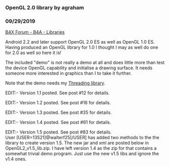 ### OpenGL 2.0 library by agraham
### 09/29/2019
[B4X Forum - B4A - Libraries](https://www.b4x.com/android/forum/threads/9262/)

Android 2.2 and later support OpenGL 2.0 ES as well as OpenGL 1.0 ES. Having produced an OpenGL library for 1.0 I thought I may as well do one for 2.0 as well so here it is!  
  
The included "demo" is not really a demo at all and does little more than test the device OpenGL capability and initialise a drawing surface. It needs someone more interested in graphics than I to take it further.  
  
Note that the demo needs my [Threading library](http://www.b4x.com/forum/additional-libraries-official-updates/6775-threading-library.html#post39301).  
  
EDIT:- Version 1.1 posted. See post #12 for details.  
  
EDIT:- Version 1.2 posted. See post #16 for details.  
  
EDIT:- Version 1.3 posted. See post #35 for details.  
  
EDIT:- Version 1.4 posted. See post #61 for details.  
  
EDIT:- Version 1.5 posted. See post #83 for details.  
User [USER=13521]@walterf25[/USER] has added two methods to the the library to create version 1.5. The new jar and xml are posted below in OpenGL2\_v1.5\_lib.zip. I have left version 1.4 as the zip for that contains a somewhat trivial demo program. Just use the new v1.5 libs and ignore the v1.4 ones.